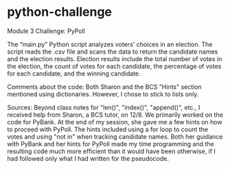 # python-challenge

Module 3 Challenge: PyPoll

The “main.py” Python script analyzes voters' choices in an election. The script reads the .csv file and scans the data to return the candidate names and the election results. Election results include the total number of votes in the election, the count of votes for each candidate, the percentage of votes for each candidate, and the winning candidate.


Comments about the code:
Both Sharon and the BCS "Hints" section mentioned using dictionaries. However, I chose to stick to lists only.


Sources:
Beyond class notes for "len()", "index()", "append()", etc., I received help from Sharon, a BCS tutor, on 12/8. We primarily worked on the code for PyBank. At the end of my session, she gave me a few hints on how to proceed with PyPoll. The hints included using a for loop to count the votes and using "not in" when tracking candidate names. Both her guidance with PyBank and her hints for PyPoll made my time programming and the resulting code much more efficient than it would have been otherwise, if I had followed only what I had written for the pseudocode.

